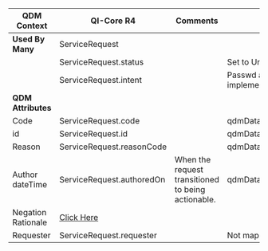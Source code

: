 <table class="grid">
  <thead>
    <tr>
      <th><strong>QDM Context</strong></th>
      <th><strong>QI-Core R4</strong></th>
      <th><strong>Comments</strong></th>
        <th><strong>Conversion</strong></th>
    </tr>
  </thead>
  <tbody>
    <tr>
      <td><strong>Used By Many</strong></td>
      <td>ServiceRequest</td>
      <td>&nbsp;</td>
      <td></td>
    </tr>
    <tr>
      <td>&nbsp;</td>
      <td>ServiceRequest.status</td>
      <td></td>
       <td>Set to Unknown unless negation</td>
    </tr>
    <tr>
      <td>&nbsp;</td>
      <td>ServiceRequest.intent</td>
      <td></td>
        <td>Passwd as a parameter depends on the implementation</td>
    </tr>
    <tr>
      <td><strong>QDM Attributes</strong></td>
      <td>&nbsp;</td>
      <td>&nbsp;</td>
      <td>&nbsp;</td>
    </tr>
    <tr>
      <td>Code</td>
      <td>ServiceRequest.code</td>
      <td>&nbsp;</td>
       <td>qdmDataElement.getDataElementCodes()</td>
    </tr>
    <tr>
      <td>id</td>
      <td>ServiceRequest.id</td>
      <td>&nbsp;</td>
     <td>  qdmDataElement.get_id()</td>
    </tr>
    <tr>
      <td>Reason</td>
      <td>ServiceRequest.reasonCode</td>
      <td>&nbsp;</td>
      <td>qdmDataElement.getReason() </td>
    </tr>
    <tr>
      <td>Author dateTime</td>
      <td>ServiceRequest.authoredOn</td>
      <td>When the request transitioned to being actionable.</td>
      <td>qdmDataElement.getAuthorDatetime()</td>
    </tr>
    <tr>
      <td>Negation Rationale</td>
      <td><a href="http://hl7.org/fhir/us/qicore/qdm-to-qicore.html#8205-procedure-order"> Click Here </a> </td>
      <td>&nbsp;</td>
      <td>&nbsp;</td>
    </tr>
    <tr>
      <td>Requester</td>
      <td>ServiceRequest.requester</td>
      <td>&nbsp;</td>
      <td>Not mapped</td>
    </tr>
  </tbody>
</table>
